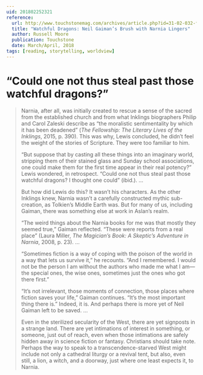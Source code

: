 ```yaml
---
uid: 201802252321
reference:
  url: http://www.touchstonemag.com/archives/article.php?id=31-02-032-f
  title: "Watchful Dragons: Neil Gaiman’s Brush with Narnia Lingers"
  author: Russell Moore
  publication: Touchstone
  date: March/April, 2018
tags: [reading, storytelling, worldview]
---
```


# “Could one not thus steal past those watchful dragons?”

> Narnia, after all, was initially created to rescue a sense of the sacred from the established church and from what Inklings biographers Philip and Carol Zaleski describe as “the moralistic sentimentality by which it has been deadened” (*The Fellowship: The Literary Lives of the Inklings*, 2015, p. 390). This was why, Lewis concluded, he didn’t feel the weight of the stories of Scripture. They were too familiar to him.
> 
> “But suppose that by casting all these things into an imaginary world, stripping them of their stained glass and Sunday school associations, one could make them for the first time appear in their real potency?” Lewis wondered, in retrospect. “Could one not thus steal past those watchful dragons? I thought one could” (ibid.). …
> 
> But how did Lewis do this? It wasn’t his characters. As the other Inklings knew, Narnia wasn’t a carefully constructed mythic sub-creation, as Tolkien’s Middle Earth was. But for many of us, including Gaiman, there was something else at work in Aslan’s realm.
> 
> “The weird things about the Narnia books for me was that mostly they seemed true,” Gaiman reflected. “These were reports from a real place” (Laura Miller, *The Magician’s Book: A Skeptic’s Adventure in Narnia*, 2008, p. 23). …
> 
> “Sometimes fiction is a way of coping with the poison of the world in a way that lets us survive it,” he recounts. “And I remembered. I would not be the person I am without the authors who made me what I am—the special ones, the wise ones, sometimes just the ones who got there first.”
> 
> “It’s not irrelevant, those moments of connection, those places where fiction saves your life,” Gaiman continues. “It’s the most important thing there is.” Indeed, it is. And perhaps there is more yet of Neil Gaiman left to be saved. …
> 
> Even in the sterilized secularity of the West, there are yet signposts in a strange land. There are yet intimations of interest in something, or someone, just out of reach, even when those intimations are safely hidden away in science fiction or fantasy. Christians should take note. Perhaps the way to speak to a transcendence-starved West might include not only a cathedral liturgy or a revival tent, but also, even still, a lion, a witch, and a doorway, just where one least expects it, to Narnia.

